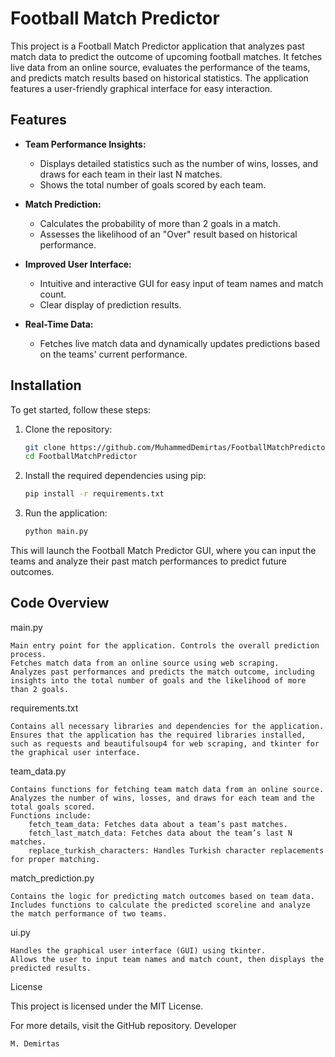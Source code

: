 # Football Match Predictor

This project is a Football Match Predictor application that analyzes past match data to predict the outcome of upcoming football matches. It fetches live data from an online source, evaluates the performance of the teams, and predicts match results based on historical statistics. The application features a user-friendly graphical interface for easy interaction.

## Features

- **Team Performance Insights:**
  - Displays detailed statistics such as the number of wins, losses, and draws for each team in their last N matches.
  - Shows the total number of goals scored by each team.

- **Match Prediction:**
  - Calculates the probability of more than 2 goals in a match.
  - Assesses the likelihood of an "Over" result based on historical performance.

- **Improved User Interface:**
  - Intuitive and interactive GUI for easy input of team names and match count.
  - Clear display of prediction results.

- **Real-Time Data:**
  - Fetches live match data and dynamically updates predictions based on the teams' current performance.

## Installation

To get started, follow these steps:

1. Clone the repository:
   ```bash
   git clone https://github.com/MuhammedDemirtas/FootballMatchPredictor.git
   cd FootballMatchPredictor
2. Install the required dependencies using pip:
   ```bash
   pip install -r requirements.txt
2. Run the application:
   ```bash
   python main.py
This will launch the Football Match Predictor GUI, where you can input the teams and analyze their past match performances to predict future outcomes.

## Code Overview
main.py

    Main entry point for the application. Controls the overall prediction process.
    Fetches match data from an online source using web scraping.
    Analyzes past performances and predicts the match outcome, including insights into the total number of goals and the likelihood of more than 2 goals.

requirements.txt

    Contains all necessary libraries and dependencies for the application.
    Ensures that the application has the required libraries installed, such as requests and beautifulsoup4 for web scraping, and tkinter for the graphical user interface.

team_data.py

    Contains functions for fetching team match data from an online source.
    Analyzes the number of wins, losses, and draws for each team and the total goals scored.
    Functions include:
        fetch_team_data: Fetches data about a team’s past matches.
        fetch_last_match_data: Fetches data about the team’s last N matches.
        replace_turkish_characters: Handles Turkish character replacements for proper matching.

match_prediction.py

    Contains the logic for predicting match outcomes based on team data.
    Includes functions to calculate the predicted scoreline and analyze the match performance of two teams.

ui.py

    Handles the graphical user interface (GUI) using tkinter.
    Allows the user to input team names and match count, then displays the predicted results.

License

This project is licensed under the MIT License.

For more details, visit the GitHub repository.
Developer

    M. Demirtas

